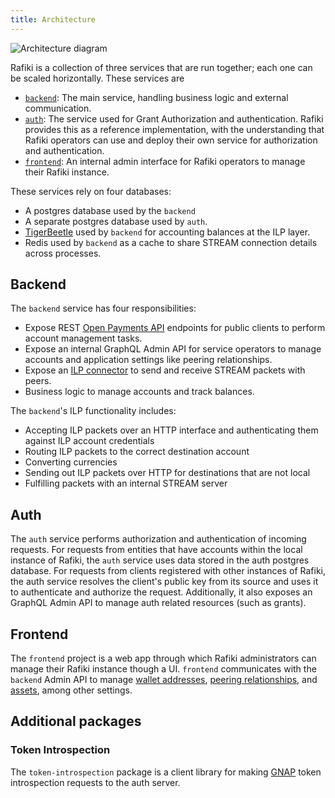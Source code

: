 ```yaml
---
title: Architecture
---
```


![Architecture diagram](/img/rafiki-architecture.png)

Rafiki is a collection of three services that are run together; each one can be scaled horizontally. These services are

- [`backend`](https://github.com/interledger/rafiki/tree/main/packages/backend): The main service, handling business logic and external communication.
- [`auth`](https://github.com/interledger/rafiki/tree/main/packages/auth): The service used for Grant Authorization and authentication. Rafiki provides this as a reference implementation, with the understanding that Rafiki operators can use and deploy their own service for authorization and authentication.
- [`frontend`](https://github.com/interledger/rafiki/tree/main/packages/frontend): An internal admin interface for Rafiki operators to manage their Rafiki instance.

These services rely on four databases:

- A postgres database used by the `backend`
- A separate postgres database used by `auth`.
- [TigerBeetle](https://github.com/coilhq/tigerbeetle) used by `backend` for accounting balances at the ILP layer.
- Redis used by `backend` as a cache to share STREAM connection details across processes.

## Backend

The `backend` service has four responsibilities:

- Expose REST [Open Payments API](https://docs.openpayments.guide/reference) endpoints for public clients to perform account management tasks.
- Expose an internal GraphQL Admin API for service operators to manage accounts and application settings like peering relationships.
- Expose an [ILP connector](/concepts/interledger-protocol/connector) to send and receive STREAM packets with peers.
- Business logic to manage accounts and track balances.

The `backend`'s ILP functionality includes:

- Accepting ILP packets over an HTTP interface and authenticating them against ILP account credentials
- Routing ILP packets to the correct destination account
- Converting currencies
- Sending out ILP packets over HTTP for destinations that are not local
- Fulfilling packets with an internal STREAM server

## Auth

The `auth` service performs authorization and authentication of incoming requests. For requests from entities that have accounts within the local instance of Rafiki, the `auth` service uses data stored in the auth postgres database. For requests from clients registered with other instances of Rafiki, the auth service resolves the client's public key from its source and uses it to authenticate and authorize the request. Additionally, it also exposes an GraphQL Admin API to manage auth related resources (such as grants).

## Frontend

The `frontend` project is a web app through which Rafiki administrators can manage their Rafiki instance though a UI. `frontend` communicates with the `backend` Admin API to manage [wallet addresses](/reference/glossary#wallet-address), [peering relationships](/reference/glossary#peer), and [assets](/reference/glossary#asset), among other settings.

## Additional packages

### Token Introspection

The `token-introspection` package is a client library for making [GNAP](/reference/glossary#grant-negotiation-authorization-protocol) token introspection requests to the auth server.
